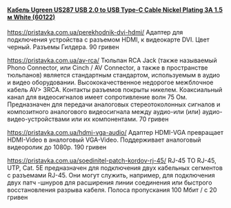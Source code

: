 #### [Кабель Ugreen US287 USB 2.0 to USB Type-C Cable Nickel Plating 3A 1.5 м White (60122)](https://rozetka.com.ua/ugreen_60122/p334028620/)

https://pristavka.com.ua/perekhodnik-dvi-hdmi/
Адаптер для подключения устройства с разъемом HDMI, к видеокарте DVI. Цвет черный. Разъемы Гилдера.
90 гривен

https://pristavka.com.ua/av-rca/
Тюльпан RCA Jack (также называемый Phono Connector, или Cinch / AV Connector, а также в пространстве тюльпанов) является стандартным стандартом, используемым в аудио и видео оборудовании. Высококачественное недорогое межблочное кабель AV> 3RCA. Контакты разъемов покрыты никелем. Коаксиальный канал для видеосигналов имеет сопротивление волн 75 Ом. Предназначен для передачи аналоговых стереотоколонных сигналов и композитного аналогового видеосигнала между аудио-или (или) аудио-видео-устройствами или их компонентами.
70 гривен

https://pristavka.com.ua/hdmi-vga-audio/
Адаптер HDMI-VGA превращает HDMI-Video в аналоговый VGA-Video. Поддерживает аналоговый видеоролик до 1080p.
190 гривен

https://pristavka.com.ua/soedinitel-patch-kordov-rj-45/
RJ-45 TO RJ-45, UTP, Cat. 5E предназначен для подключения двух кабельных сегментов с разъемами RJ-45. Они могут служить, например, для подключения двух патч -шнуров для расширения линии соединения или быстрого восстановления разрыва кабеля. Полоса пропускания 100 Мбит / с
20 гривен

